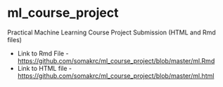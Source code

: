 # ml_course_project
Practical Machine Learning Course Project Submission (HTML and Rmd files)  
 - Link to Rmd File - https://github.com/somakrc/ml_course_project/blob/master/ml.Rmd  
 - Link to HTML file - https://github.com/somakrc/ml_course_project/blob/master/ml.html
